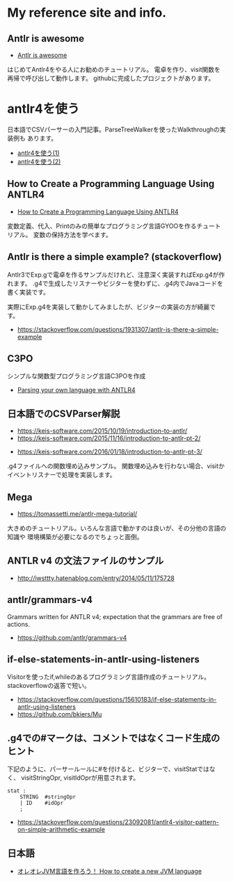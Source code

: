 # My reference site and info.

## Antlr is awesome 

- [Antlr is awesome](http://niels.nu/blog/2015/antlr-is-awesome.html)

はじめてAntlr4をやる人にお勧めのチュートリアル。
電卓を作り、visit関数を再帰で呼び出して動作します。
githubに完成したプロジェクトがあります。

# antlr4を使う

日本語でCSVパーサーの入門記事。ParseTreeWalkerを使ったWalkthroughの実装例も
あります。

- [antlr4を使う(1)](http://blog.seamark.co.jp/?p=353)
- [antlr4を使う(2)](http://blog.seamark.co.jp/?p=392) 

## How to Create a Programming Language Using ANTLR4

- [How to Create a Programming Language Using ANTLR4](https://progur.com/2016/09/how-to-create-language-using-antlr4.html)

変数定義、代入、Printのみの簡単なプログラミング言語GYOOを作るチュートリアル。
変数の保持方法を学べます。

## Antlr is there a simple example? (stackoverflow)

Antlr3でExp.gで電卓を作るサンプルだけれど、注意深く実装すればExp.g4が作れます。
.g4で生成したリスナーやビジターを使わずに、.g4内でJavaコードを書く実装です。

実際にExp.g4を実装して動かしてみましたが、ビジターの実装の方が綺麗です。

- https://stackoverflow.com/questions/1931307/antlr-is-there-a-simple-example

## C3PO

シンプルな関数型プログラミング言語C3POを作成

- [Parsing your own language with ANTLR4](https://medium.com/@fwouts/a-quick-intro-to-antlr4-5f4f35719823)

## 日本語でのCSVParser解説

- https://keis-software.com/2015/10/19/introduction-to-antlr/
- https://keis-software.com/2015/11/16/introduction-to-antlr-pt-2/


* https://keis-software.com/2016/01/18/introduction-to-antlr-pt-3/

.g4ファイルへの関数埋め込みサンプル。
関数埋め込みを行わない場合、visitかイベントリスナーで処理を実装します。

## Mega
 
- https://tomassetti.me/antlr-mega-tutorial/

大きめのチュートリアル。いろんな言語で動かすのは良いが、その分他の言語の知識や
環境構築が必要になるのでちょっと面倒。

## ANTLR v4 の文法ファイルのサンプル

- http://iwsttty.hatenablog.com/entry/2014/05/11/175728

## antlr/grammars-v4 

Grammars written for ANTLR v4; expectation that the grammars are 
free of actions.

- https://github.com/antlr/grammars-v4

## if-else-statements-in-antlr-using-listeners

Visitorを使ったif,whileのあるプログラミング言語作成のチュートリアル。stackoverflowの返答で短い。

- https://stackoverflow.com/questions/15610183/if-else-statements-in-antlr-using-listeners
- https://github.com/bkiers/Mu

## .g4での#マークは、コメントではなくコード生成のヒント

下記のように、パーサールールに#を付けると、ビジターで、visitStatではなく、
visitStringOpr, visitIdOprが用意されます。
```g4
stat :
	STRING  #stringOpr
	| ID    #idOpr
	;
```

- https://stackoverflow.com/questions/23092081/antlr4-visitor-pattern-on-simple-arithmetic-example

## 日本語

- [オレオレJVM言語を作ろう！ How to create a new JVM language](https://www.sakatakoichi.com/entry/2017/07/18/193000) 

